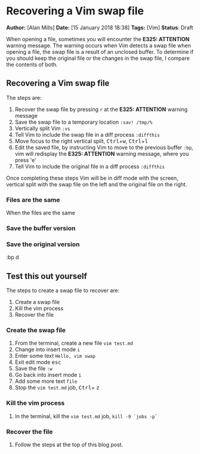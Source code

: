 # Recovering a Vim swap file 
**Author:** [Alan Mills]
**Date:** [15 January 2018 18:38]
**Tags:** [Vim]
**Status**: Draft

When opening a file, sometimes you will encounter the **E325: ATTENTION** warning message.  The warning occurs when Vim detects a swap file when opening a file, the swap file is a result of an unclosed buffer.  To determine if you should keep the original file or the changes in the swap file, I compare the contents of both. 

## Recovering a Vim swap file
The steps are:
1. Recover the swap file by pressing `r` at the **E325: ATTENTION** warning message
2. Save the swap file to a temporary location `:sav! /tmp/%`
3. Vertically split Vim `:vs`
4. Tell Vim to include the swap file in a diff process `:diffthis`
5. Move focus to the right vertical split, <kbd>Ctrl</kbd>+<kbd>w</kbd>, <kbd>Ctrl</kbd>+<kbd>l</kbd>
6. Edit the saved file, by instructing Vim to move to the previous buffer `:bp`, vim will redisplay the **E325: ATTENTION** warning message, where you press 'e'
7. Tell Vim to include the original file in a diff process `:diffthis`

Once completing these steps Vim will be in diff mode with the screen, vertical split with the swap file on the left and the original file on the right.

### Files are the same
When the files are the same
### Save the buffer version
### Save the original version
:bp
d


## Test this out yourself
The steps to create a swap file to recover are:
1. Create a swap file
2. Kill the vim process
3. Recover the file

### Create the swap file
1. From the terminal, create a new file `vim test.md`
2. Change into insert mode `i`
3. Enter some text `Hello, vim swap`
4. Exit edit mode <kbd>esc</kbd>
5. Save the file `:w`
6. Go back into insert mode `i`
7. Add some more text `file`
8. Stop the `vim test.md` job, <kbd>Ctrl</kbd>+ <kbd>z</kbd>

### Kill the vim process
1. In the terminal, kill the `vim test.md` job, ``kill -9 `jobs -p` ``

### Recover the file
1. Follow the steps at the top of this blog post.
